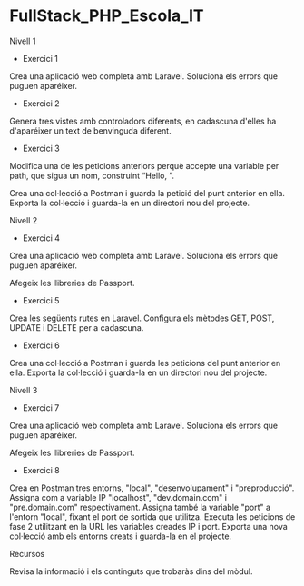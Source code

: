 # FullStack_PHP_Escola_IT
Nivell 1
- Exercici 1

Crea una aplicació web completa amb Laravel. Soluciona els errors que puguen aparéixer.

- Exercici 2

Genera tres vistes amb controladors diferents, en cadascuna d'elles ha d'aparéixer un text de benvinguda diferent.

- Exercici 3

Modifica una de les peticions anteriors perquè accepte una variable per path, que sigua un nom, construint “Hello, <NOM>”.

Crea una col·lecció a Postman i guarda la petició del punt anterior en ella. Exporta la col·lecció i guarda-la en un directori nou del projecte.


Nivell 2
- Exercici 4

Crea una aplicació web completa amb Laravel. Soluciona els errors que puguen aparéixer.

Afegeix les llibreries de Passport.

- Exercici 5

Crea les següents rutes en Laravel. Configura els mètodes GET, POST, UPDATE i DELETE per a cadascuna.


- Exercici 6

Crea una col·lecció a Postman i guarda les peticions del punt anterior en ella. Exporta la col·lecció i guarda-la en un directori nou del projecte.


Nivell 3
- Exercici 7

Crea una aplicació web completa amb Laravel. Soluciona els errors que puguen aparéixer.

Afegeix les llibreries de Passport.

- Exercici 8

Crea en Postman tres entorns, "local", "desenvolupament" i "preproducció". Assigna com a variable IP "localhost", "dev.domain.com" i "pre.domain.com" respectivament. Assigna també la variable "port" a l'entorn "local", fixant el port de sortida que utilitza. Executa les peticions de fase 2 utilitzant en la URL les variables creades IP i port. Exporta una nova col·lecció amb els entorns creats i guarda-la en el projecte.


Recursos

Revisa la informació i els continguts que trobaràs dins del mòdul. 
